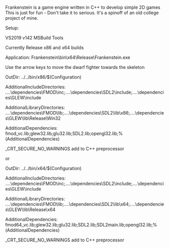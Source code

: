 Frankenstein is a game engine written in C++ to develop simple 2D games
This is just for fun - Don't take it to serious. It's a spinoff of an old college project of mine.

Setup:

VS2019 v142 MSBuild Tools

Currently Release x86 and x64 builds

Application:
Frankenstein\bin\x64\Release\Frankenstein.exe

Use the arrow keys to move the dwarf fighter towards the skeleton

OutDir:
../../bin/x86/$(Configuration)

AdditionalIncludeDirectories:
..\..\dependencies\FMOD\inc;..\..\dependencies\SDL2\include;..\..\dependencies\GLEW\include

AdditionalLibraryDirectories:
..\..\dependencies\FMOD\lib;..\..\dependencies\SDL2\lib\x86;..\..\dependencies\GLEW\lib\Release\Win32

AdditionalDependencies:
fmod_vc.lib;glew32.lib;glu32.lib;SDL2.lib;opengl32.lib;%(AdditionalDependencies)

_CRT_SECURE_NO_WARNINGS add to C++ preprocessor

or

OutDir:
../../bin/x64/$(Configuration)

AdditionalIncludeDirectories:
..\..\dependencies\FMOD\inc;..\..\dependencies\SDL2\include;..\..\dependencies\GLEW\include

AdditionalLibraryDirectories:
..\..\dependencies\FMOD\lib;..\..\dependencies\SDL2\lib\x64;..\..\dependencies\GLEW\lib\Release\x64

AdditionalDependencies:
fmod64_vc.lib;glew32.lib;glu32.lib;SDL2.lib;SDL2main.lib;opengl32.lib;%(AdditionalDependencies)

_CRT_SECURE_NO_WARNINGS add to C++ preprocessor